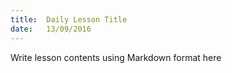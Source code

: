 ```yaml
---
title:  Daily Lesson Title
date:   13/09/2016
---
```


Write lesson contents using Markdown format here